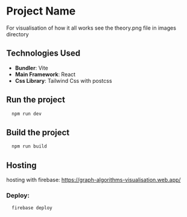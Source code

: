 # Project Name

For visualisation of how it all works see the theory.png file in images directory

## Technologies Used

- **Bundler**: Vite
- **Main Framework**: React
- **Css Library**: Tailwind Css with postcss

## Run the project

```bash
  npm run dev
```

## Build the project

```bash
  npm run build
```

## Hosting
hosting with firebase: https://graph-algorithms-visualisation.web.app/

### Deploy:
```bash
  firebase deploy
```